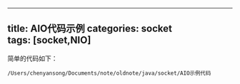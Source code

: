 
---
title: AIO代码示例
categories: socket   
tags: [socket,NIO]
---

简单的代码如下：

```
/Users/chenyansong/Documents/note/oldnote/java/socket/AIO示例代码

```
 

